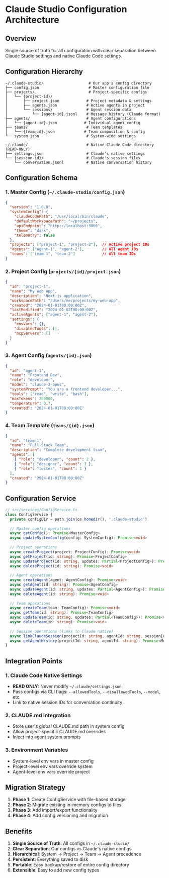 # Claude Studio Configuration Architecture

## Overview
Single source of truth for all configuration with clear separation between Claude Studio settings and native Claude Code settings.

## Configuration Hierarchy

```
~/.claude-studio/                    # Our app's config directory
├── config.json                      # Master configuration file
├── projects/                        # Project-specific configs
│   └── {project-id}/
│       ├── project.json            # Project metadata & settings
│       ├── agents.json             # Active agents in project
│       └── sessions/               # Agent session data
│           └── {agent-id}.jsonl    # Message history (Claude format)
├── agents/                         # Agent configurations
│   └── {agent-id}.json            # Individual agent config
├── teams/                          # Team templates
│   └── {team-id}.json             # Team composition & config
└── system.json                     # System-wide settings

~/.claude/                          # Native Claude Code directory (READ-ONLY)
├── settings.json                   # Claude's native settings
└── {session-id}/                   # Claude's session files
    └── conversation.jsonl          # Native conversation history
```

## Configuration Schema

### 1. Master Config (`~/.claude-studio/config.json`)
```json
{
  "version": "1.0.0",
  "systemConfig": {
    "claudeCodePath": "/usr/local/bin/claude",
    "defaultWorkspacePath": "~/projects",
    "apiEndpoint": "http://localhost:3000",
    "theme": "dark",
    "telemetry": false
  },
  "projects": ["project-1", "project-2"],  // Active project IDs
  "agents": ["agent-1", "agent-2"],        // All agent IDs
  "teams": ["team-1", "team-2"]            // All team IDs
}
```

### 2. Project Config (`projects/{id}/project.json`)
```json
{
  "id": "project-1",
  "name": "My Web App",
  "description": "Next.js application",
  "workspacePath": "/Users/me/projects/my-web-app",
  "created": "2024-01-01T00:00:00Z",
  "lastModified": "2024-01-02T00:00:00Z",
  "activeAgents": ["agent-1", "agent-2"],
  "settings": {
    "envVars": {},
    "disabledTools": [],
    "mcpServers": []
  }
}
```

### 3. Agent Config (`agents/{id}.json`)
```json
{
  "id": "agent-1",
  "name": "Frontend Dev",
  "role": "developer",
  "model": "claude-3-opus",
  "systemPrompt": "You are a frontend developer...",
  "tools": ["read", "write", "bash"],
  "maxTokens": 200000,
  "temperature": 0.7,
  "created": "2024-01-01T00:00:00Z"
}
```

### 4. Team Template (`teams/{id}.json`)
```json
{
  "id": "team-1",
  "name": "Full Stack Team",
  "description": "Complete development team",
  "agents": [
    { "role": "developer", "count": 2 },
    { "role": "designer", "count": 1 },
    { "role": "tester", "count": 1 }
  ],
  "created": "2024-01-01T00:00:00Z"
}
```

## Configuration Service

```typescript
// src/services/ConfigService.ts
class ConfigService {
  private configDir = path.join(os.homedir(), '.claude-studio')
  
  // Master config operations
  async getConfig(): Promise<MasterConfig>
  async updateSystemConfig(config: SystemConfig): Promise<void>
  
  // Project operations
  async createProject(project: ProjectConfig): Promise<void>
  async getProject(id: string): Promise<ProjectConfig>
  async updateProject(id: string, updates: Partial<ProjectConfig>): Promise<void>
  async deleteProject(id: string): Promise<void>
  
  // Agent operations
  async createAgent(agent: AgentConfig): Promise<void>
  async getAgent(id: string): Promise<AgentConfig>
  async updateAgent(id: string, updates: Partial<AgentConfig>): Promise<void>
  async deleteAgent(id: string): Promise<void>
  
  // Team operations
  async createTeam(team: TeamConfig): Promise<void>
  async getTeam(id: string): Promise<TeamConfig>
  async updateTeam(id: string, updates: Partial<TeamConfig>): Promise<void>
  async deleteTeam(id: string): Promise<void>
  
  // Session operations (links to Claude native)
  async linkClaudeSession(projectId: string, agentId: string, sessionId: string): Promise<void>
  async getAgentHistory(projectId: string, agentId: string): Promise<Message[]>
}
```

## Integration Points

### 1. Claude Code Native Settings
- **READ ONLY**: Never modify `~/.claude/settings.json`
- Pass configs via CLI flags: `--allowedTools`, `--disallowedTools`, `--model`, etc.
- Link to native session IDs for conversation continuity

### 2. CLAUDE.md Integration
- Store user's global CLAUDE.md path in system config
- Allow project-specific CLAUDE.md overrides
- Inject into agent system prompts

### 3. Environment Variables
- System-level env vars in master config
- Project-level env vars override system
- Agent-level env vars override project

## Migration Strategy

1. **Phase 1**: Create ConfigService with file-based storage
2. **Phase 2**: Migrate existing in-memory configs to files
3. **Phase 3**: Add import/export functionality
4. **Phase 4**: Add config versioning and migration

## Benefits

1. **Single Source of Truth**: All configs in `~/.claude-studio/`
2. **Clear Separation**: Our configs vs Claude's native configs
3. **Hierarchical**: System → Project → Team → Agent precedence
4. **Persistent**: Everything saved to disk
5. **Portable**: Easy backup/restore of entire config directory
6. **Extensible**: Easy to add new config types